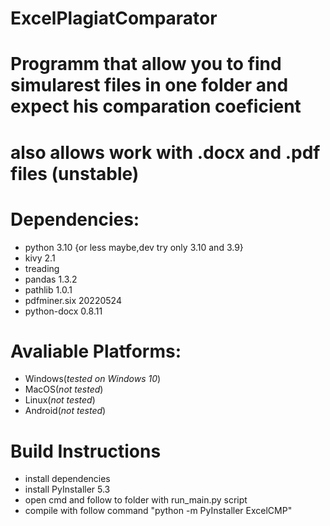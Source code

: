 # ExcelPlagiatComparator
# Programm that allow you to find simularest files in one folder and expect his comparation coeficient
# also allows work with .docx and .pdf files (unstable)
# Dependencies:
  - python 3.10 {or less maybe,dev try only 3.10 and 3.9}
  - kivy 2.1
  - treading
  - pandas 1.3.2
  - pathlib 1.0.1
  - pdfminer.six 20220524
  - python-docx 0.8.11
# Avaliable Platforms:
  - Windows(*tested on Windows 10*)
  - MacOS(*not tested*)
  - Linux(*not tested*)
  - Android(*not tested*)
# Build Instructions
 - install dependencies
 - install PyInstaller 5.3
 - open cmd and follow to folder with run_main.py script
 - compile with follow command "python -m PyInstaller ExcelCMP"

  
  
